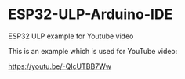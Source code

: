 # ESP32-ULP-Arduino-IDE
ESP32 ULP example for Youtube video


This is an example which is used for YouTube video: 

https://youtu.be/-QIcUTBB7Ww
